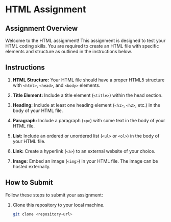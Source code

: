 # HTML Assignment

## Assignment Overview

Welcome to the HTML assignment! This assignment is designed to test your HTML coding skills. You are required to create an HTML file with specific elements and structure as outlined in the instructions below.

## Instructions

1. **HTML Structure:** Your HTML file should have a proper HTML5 structure with `<html>`, `<head>`, and `<body>` elements.

2. **Title Element:** Include a title element (`<title>`) within the head section.

3. **Heading:** Include at least one heading element (`<h1>`, `<h2>`, etc.) in the body of your HTML file.

4. **Paragraph:** Include a paragraph (`<p>`) with some text in the body of your HTML file.

5. **List:** Include an ordered or unordered list (`<ul>` or `<ol>`) in the body of your HTML file.

6. **Link:** Create a hyperlink (`<a>`) to an external website of your choice.

7. **Image:** Embed an image (`<img>`) in your HTML file. The image can be hosted externally.

## How to Submit

Follow these steps to submit your assignment:

1. Clone this repository to your local machine.
   ```bash
   git clone <repository-url>
